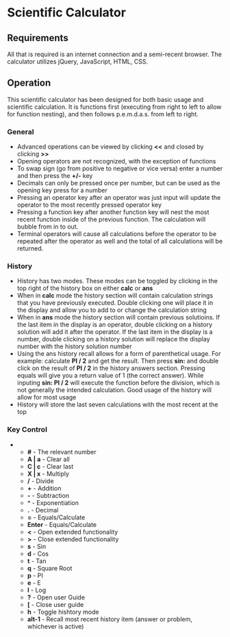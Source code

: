 # Scientific Calculator

## Requirements
All that is required is an internet connection and a semi-recent browser. 
The calculator utilizes jQuery, JavaScript, HTML, CSS.

## Operation
This scientific calculator has been designed for both basic usage and scientific calculation. It is functions first (executing from right to left to allow for function nesting), and then follows p.e.m.d.a.s. from left to right.

### General
  * Advanced operations can be viewed by clicking **<<** and closed by clicking **>>**
  * Opening operators are not recognized, with the exception of functions
  * To swap sign (go from positive to negative or vice versa) enter a number and then press the **+/-** key
  * Decimals can only be pressed once per number, but can be used as the opening key press for a number
  * Pressing an operator key after an operator was just input will update the operator to the most recently pressed operator key
  * Pressing a function key after another function key will nest the most recent function inside of the previous function. The calculation will bubble from in to out.
  * Terminal operators will cause all calculations before the operator to be repeated after the operator as well and the total of all calculations will be returned.
### History
  * History has two modes. These modes can be toggled by clicking in the top right of the history box on either **calc** or **ans**
  * When in **calc** mode the history section will contain calculation strings that you have previously executed. Double clicking one will place it in the display and allow you to add to or change the calculation string
  * When in **ans** mode the history section will contain previous solutioins. If the last item in the display is an operator, double clicking on a history solution will add it after the operator. If the last item in the display is a number, double clicking on a history solution will replace the display number with the history solution number
  * Using the ans history recall allows for a form of parenthetical usage. For example: calculate **PI / 2** and get the result. Then press **sin:** and double click on the result of **PI / 2** in the history answers section. Pressing equals will give you a return value of 1 (the correct answer). While inputing **sin: PI / 2** will execute the function before the division, which is not generally the intended calculation. Good usage of the history will allow for most usage
  * History will store the last seven calculations with the most recent at the top

### Key Control
  *
    * **#** - The relevant number
    * **A | a** - Clear all
    * **C | c** - Clear last
    * **X | x** - Multiply
    * **/** - Divide
    * **+** - Addition
    * **-** - Subtraction
    * **^** - Exponentiation
    * **.** - Decimal
    * **=** - Equals/Calculate
    * **Enter** - Equals/Calculate
    * **<** - Open extended functionality
    * **>** - Close extended functionality
    * **s** - Sin
    * **d** - Cos
    * **t** - Tan
    * **q** - Square Root
    * **p** - PI
    * **e** - E
    * **l** - Log
    * **?** - Open user Guide
    * **\[** - Close user guide
    * **h** - Toggle hishtory mode
    * **alt-1** - Recall most recent history item (answer or problem, whichever is active)





